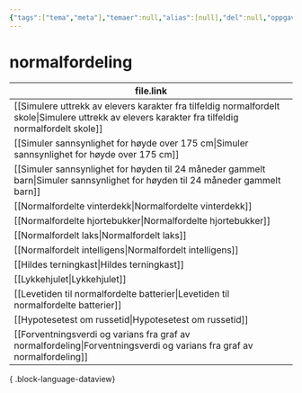 ```yaml
---
{"tags":["tema","meta"],"temaer":null,"alias":[null],"del":null,"oppgave":null,"fag":null,"eksamen":null,"dg-publish":true,"title":"normalfordeling","date":"2023-06-01","modified":"2023-06-01","permalink":"/temaer/normalfordeling/","dgPassFrontmatter":true}
---
```



# normalfordeling
| file.link                                                                                                                                             |
| ----------------------------------------------------------------------------------------------------------------------------------------------------- |
| [[Simulere uttrekk av elevers karakter fra tilfeldig normalfordelt skole\|Simulere uttrekk av elevers karakter fra tilfeldig normalfordelt skole]] |
| [[Simuler sannsynlighet for høyde over 175 cm\|Simuler sannsynlighet for høyde over 175 cm]]                                                       |
| [[Simuler sannsynlighet for høyden til 24 måneder gammelt barn\|Simuler sannsynlighet for høyden til 24 måneder gammelt barn]]                     |
| [[Normalfordelte vinterdekk\|Normalfordelte vinterdekk]]                                                                                           |
| [[Normalfordelte hjortebukker\|Normalfordelte hjortebukker]]                                                                                       |
| [[Normalfordelt laks\|Normalfordelt laks]]                                                                                                         |
| [[Normalfordelt intelligens\|Normalfordelt intelligens]]                                                                                           |
| [[Hildes terningkast\|Hildes terningkast]]                                                                                                         |
| [[Lykkehjulet\|Lykkehjulet]]                                                                                                                       |
| [[Levetiden til normalfordelte batterier\|Levetiden til normalfordelte batterier]]                                                                 |
| [[Hypotesetest om russetid\|Hypotesetest om russetid]]                                                                                             |
| [[Forventningsverdi og varians fra graf av normalfordeling\|Forventningsverdi og varians fra graf av normalfordeling]]                             |

{ .block-language-dataview}
